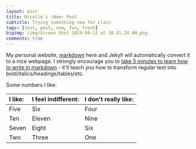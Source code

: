 ```yaml
---
layout: post
title: Nicolle's ~New~ Post 
subtitle: Trying something new for class
tags: [test, post, new, fun, fresh]
bigimg: /img/Screen Shot 2019-09-12 at 10.41.24 AM.png
comments: true
---
```


My personal website, [markdown](http://nicollemac17.github.io) here and Jekyll will automatically convert it to a nice webpage.  I strongly encourage you to [take 5 minutes to learn how to write in markdown](http://markdowntutorial.com/) - it'll teach you how to transform regular text into bold/italics/headings/tables/etc.

Some numbers I like:

| I like: | I feel indifferent:| I don't really like: |
| :------ |:--- | :--- |
| Five | Six | Four |
| Ten | Eleven | Nine |
| Seven | Eight | Six |
| Two | Three | One |

